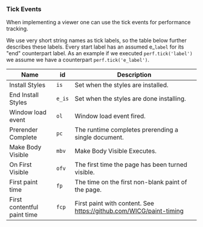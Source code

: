 <!---
Copyright 2015 The AMP HTML Authors. All Rights Reserved.

Licensed under the Apache License, Version 2.0 (the "License");
you may not use this file except in compliance with the License.
You may obtain a copy of the License at

      http://www.apache.org/licenses/LICENSE-2.0

Unless required by applicable law or agreed to in writing, software
distributed under the License is distributed on an "AS-IS" BASIS,
WITHOUT WARRANTIES OR CONDITIONS OF ANY KIND, either express or implied.
See the License for the specific language governing permissions and
limitations under the License.
-->

### Tick Events

When implementing a viewer one can use the tick events for performance tracking.

We use very short string names as tick labels, so the table below
further describes these labels.
Every start label has an assumed e_`label` for its "end" counterpart label.
As an example if we executed `perf.tick('label')` we assume we have a counterpart
`perf.tick('e_label')`.

| Name                | id                | Description                        |
----------------------|-------------------|------------------------------------|
| Install Styles      | `is`              | Set when the styles are installed. |
| End Install Styles  | `e_is`            | Set when the styles are done installing. |
| Window load event   | `ol`              | Window load event fired.           |
| Prerender Complete  | `pc`              | The runtime completes prerending a single document. |
| Make Body Visible | `mbv` | Make Body Visible Executes. |
| On First Visible | `ofv` | The first time the page has been turned visible. |
| First paint time | `fp` | The time on the first non-blank paint of the page. |
| First contentful paint time | `fcp` | First paint with content. See https://github.com/WICG/paint-timing |
